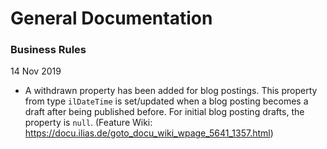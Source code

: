 # General Documentation

### Business Rules

14 Nov 2019
- A withdrawn property has been added for blog postings. This property from type `ilDateTime` is set/updated when 
a blog posting becomes a draft after being published before. For initial blog posting drafts, the property is `null`.
(Feature Wiki: https://docu.ilias.de/goto_docu_wiki_wpage_5641_1357.html)